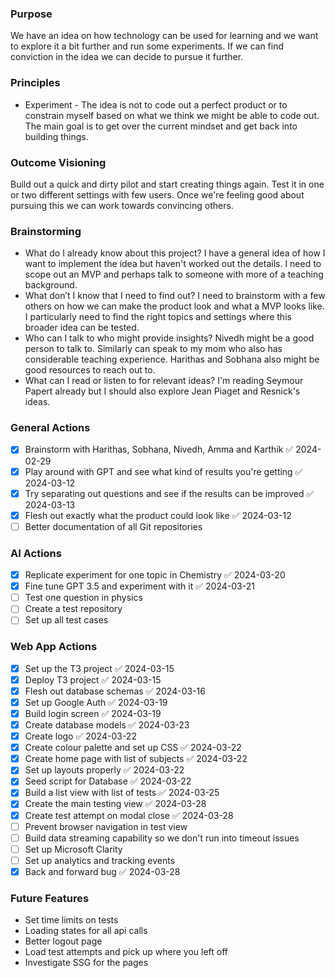 ### Purpose
We have an idea on how technology can be used for learning and we want to explore it a bit further and run some experiments. If we can find conviction in the idea we can decide to pursue it further.

### Principles 
- Experiment - The idea is not to code out a perfect product or to constrain myself based on what we think we might be able to code out. The main goal is to get over the current mindset and get back into building things.

### Outcome Visioning
Build out a quick and dirty pilot and start creating things again. Test it in one or two different settings with few users. Once we're feeling good about pursuing this we can work towards convincing others. 

### Brainstorming
- What do I already know about this project? I have a general idea of how I want to implement the idea but haven't worked out the details. I need to scope out an MVP and perhaps talk to someone with more of a teaching background. 
- What don’t I know that I need to find out? I need to brainstorm with a few others on how we can make the product look and what a MVP looks like. I particularly need to find the right topics and settings where this broader idea can be tested. 
- Who can I talk to who might provide insights? Nivedh might be a good person to talk to. Similarly can speak to my mom who also has considerable teaching experience. Harithas and Sobhana also might be good resources to reach out to. 
- What can I read or listen to for relevant ideas? I'm reading Seymour Papert already but I should also explore Jean Piaget and Resnick's ideas. 

### General Actions
- [x] Brainstorm with Harithas, Sobhana, Nivedh, Amma and Karthik ✅ 2024-02-29
- [x] Play around with GPT and see what kind of results you're getting ✅ 2024-03-12
- [x] Try separating out questions and see if the results can be improved ✅ 2024-03-13
- [x] Flesh out exactly what the product could look like ✅ 2024-03-12
- [ ] Better documentation of all Git repositories

### AI Actions
- [x] Replicate experiment for one topic in Chemistry ✅ 2024-03-20
- [x] Fine tune GPT 3.5 and experiment with it ✅ 2024-03-21
- [ ] Test one question in physics
- [ ] Create a test repository
- [ ] Set up all test cases

### Web App Actions
- [x] Set up the T3 project ✅ 2024-03-15
- [x] Deploy T3 project ✅ 2024-03-15
- [x] Flesh out database schemas ✅ 2024-03-16
- [x] Set up Google Auth ✅ 2024-03-19
- [x] Build login screen ✅ 2024-03-19
- [x] Create database models ✅ 2024-03-23
- [x] Create logo ✅ 2024-03-22
- [x] Create colour palette and set up CSS ✅ 2024-03-22
- [x] Create home page with list of subjects ✅ 2024-03-22
- [x] Set up layouts properly ✅ 2024-03-22
- [x] Seed script for Database ✅ 2024-03-22
- [x] Build a list view with list of tests ✅ 2024-03-25
- [x] Create the main testing view ✅ 2024-03-28
- [x] Create test attempt on modal close ✅ 2024-03-28
- [ ] Prevent browser navigation in test view
- [ ] Build data streaming capability so we don't run into timeout issues
- [ ] Set up Microsoft Clarity
- [ ] Set up analytics and tracking events
- [x] Back and forward bug ✅ 2024-03-28

### Future Features
- Set time limits on tests
- Loading states for all api calls
- Better logout page
- Load test attempts and pick up where you left off
- Investigate SSG for the pages

